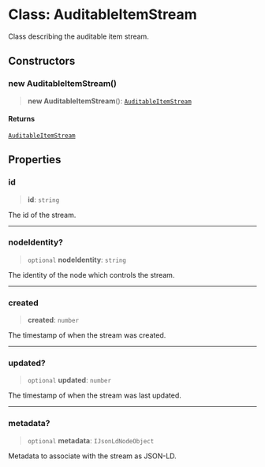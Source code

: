 # Class: AuditableItemStream

Class describing the auditable item stream.

## Constructors

### new AuditableItemStream()

> **new AuditableItemStream**(): [`AuditableItemStream`](AuditableItemStream.md)

#### Returns

[`AuditableItemStream`](AuditableItemStream.md)

## Properties

### id

> **id**: `string`

The id of the stream.

***

### nodeIdentity?

> `optional` **nodeIdentity**: `string`

The identity of the node which controls the stream.

***

### created

> **created**: `number`

The timestamp of when the stream was created.

***

### updated?

> `optional` **updated**: `number`

The timestamp of when the stream was last updated.

***

### metadata?

> `optional` **metadata**: `IJsonLdNodeObject`

Metadata to associate with the stream as JSON-LD.
